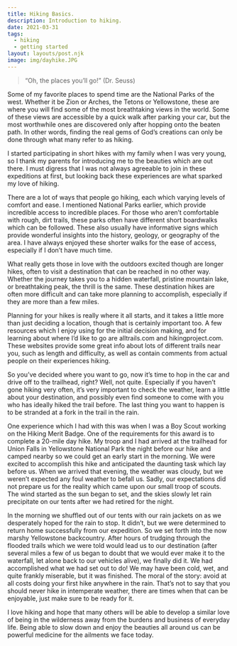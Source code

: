 ```yaml
---
title: Hiking Basics.
description: Introduction to hiking.
date: 2021-03-31
tags:
  - hiking
  - getting started
layout: layouts/post.njk
image: img/dayhike.JPG
---
```


> “Oh, the places you’ll go!” (Dr. Seuss)

Some of my favorite places to spend time are the National Parks of the west. Whether it be Zion or Arches, the Tetons or Yellowstone, these are where you will find some of the most breathtaking views in the world. Some of these views are accessible by a quick walk after parking your car, but the most worthwhile ones are discovered only after hopping onto the beaten path. In other words, finding the real gems of God’s creations can only be done through what many refer to as hiking.

I started participating in short hikes with my family when I was very young, so I thank my parents for introducing me to the beauties which are out there. I must digress that I was not always agreeable to join in these expeditions at first, but looking back these experiences are what sparked my love of hiking.

There are a lot of ways that people go hiking, each which varying levels of comfort and ease. I mentioned National Parks earlier, which provide incredible access to incredible places. For those who aren’t comfortable with rough, dirt trails, these parks often have different short boardwalks which can be followed. These also usually have informative signs which provide wonderful insights into the history, geology, or geography of the area. I have always enjoyed these shorter walks for the ease of access, especially if I don’t have much time.

What really gets those in love with the outdoors excited though are longer hikes, often to visit a destination that can be reached in no other way. Whether the journey takes you to a hidden waterfall, pristine mountain lake, or breathtaking peak, the thrill is the same. These destination hikes are often more difficult and can take more planning to accomplish, especially if they are more than a few miles.

Planning for your hikes is really where it all starts, and it takes a little more than just deciding a location, though that is certainly important too. A few resources which I enjoy using for the initial decision making, and for learning about where I’d like to go are alltrails.com and hikingproject.com. These websites provide some great info about lots of different trails near you, such as length and difficulty, as well as contain comments from actual people on their experiences hiking.

So you’ve decided where you want to go, now it’s time to hop in the car and drive off to the trailhead, right? Well, not quite. Especially if you haven’t gone hiking very often, it’s very important to check the weather, learn a little about your destination, and possibly even find someone to come with you who has ideally hiked the trail before. The last thing you want to happen is to be stranded at a fork in the trail in the rain.

One experience which I had with this was when I was a Boy Scout working on the Hiking Merit Badge. One of the requirements for this award is to complete a 20-mile day hike. My troop and I had arrived at the trailhead for Union Falls in Yellowstone National Park the night before our hike and camped nearby so we could get an early start in the morning. We were excited to accomplish this hike and anticipated the daunting task which lay before us. When we arrived that evening, the weather was cloudy, but we weren’t expected any foul weather to befall us. Sadly, our expectations did not prepare us for the reality which came upon our small troop of scouts. The wind started as the sun began to set, and the skies slowly let rain precipitate on our tents after we had retired for the night.

In the morning we shuffled out of our tents with our rain jackets on as we desperately hoped for the rain to stop. It didn’t, but we were determined to return home successfully from our expedition. So we set forth into the now marshy Yellowstone backcountry. After hours of trudging through the flooded trails which we were told would lead us to our destination (after several miles a few of us began to doubt that we would ever make it to the waterfall, let alone back to our vehicles alive), we finally did it. We had accomplished what we had set out to do! We may have been cold, wet, and quite frankly miserable, but it was finished. The moral of the story: avoid at all costs doing your first hike anywhere in the rain. That’s not to say that you should never hike in intemperate weather, there are times when that can be enjoyable, just make sure to be ready for it.

I love hiking and hope that many others will be able to develop a similar love of being in the wilderness away from the burdens and business of everyday life. Being able to slow down and enjoy the beauties all around us can be powerful medicine for the ailments we face today.
